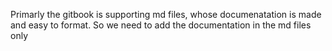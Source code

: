 Primarly the gitbook is supporting md files, whose documenatation is made and easy to format.
So we need to add the documentation in the md files only

